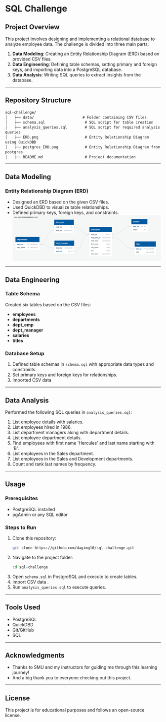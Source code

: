 # SQL Challenge

## Project Overview
This project involves designing and implementing a relational database to analyze employee data. The challenge is divided into three main parts:

1. **Data Modeling**: Creating an Entity Relationship Diagram (ERD) based on provided CSV files.
2. **Data Engineering**: Defining table schemas, setting primary and foreign keys, and importing data into a PostgreSQL database.
3. **Data Analysis**: Writing SQL queries to extract insights from the database.

---

## Repository Structure
```
sql-challenge/
│   ├── data/                      # Folder containing CSV files
│   ├── schema.sql                  # SQL script for table creation
│   ├── analysis_queries.sql        # SQL script for required analysis queries
│   ├── ERD.png                     # Entity Relationship Diagram using QuickDBD
│   ├── postgres_ERD.png            # Entity Relationship Diagram from postgres
│   ├── README.md                   # Project documentation
```

---

## Data Modeling
### Entity Relationship Diagram (ERD)
- Designed an ERD based on the given CSV files.
- Used QuickDBD to visualize table relationships.
- Defined primary keys, foreign keys, and constraints.
 ![Entity Relationship Diagram](ERD.png)
---

## Data Engineering
### Table Schema
Created six tables based on the CSV files:
- **employees**
- **departments**
- **dept_emp** 
- **dept_manager** 
- **salaries**
- **titles**

### Database Setup
1. Defined table schemas in `schema.sql` with appropriate data types and constraints.
2. Set primary keys and foreign keys for relationships.
3. Imported CSV data 

---

## Data Analysis
Performed the following SQL queries in `analysis_queries.sql`:
1. List employee details with salaries.
2. List employees hired in 1986.
3. List department managers along with department details.
4. List employee department details.
5. Find employees with first name 'Hercules' and last name starting with 'B'.
6. List employees in the Sales department.
7. List employees in the Sales and Development departments.
8. Count and rank last names by frequency.

---

## Usage
### Prerequisites
- PostgreSQL installed
- pgAdmin or any SQL editor

### Steps to Run
1. Clone this repository:
   ```bash
   git clone https://github.com/dagimg16/sql-challenge.git
   ```
2. Navigate to the project folder:
   ```bash
   cd sql-challenge
   ```
3. Open `schema.sql` in PostgreSQL and execute to create tables.
4. Import CSV data .
5. Run `analysis_queries.sql` to execute queries.

---

## Tools Used
- PostgreSQL
- QuickDBD
- Git/GitHub
- SQL

---

## Acknowledgments
- Thanks to SMU and my instructors for guiding me through this learning journey!
- And a big thank you to everyone checking out this project.

---

## License
This project is for educational purposes and follows an open-source license.



